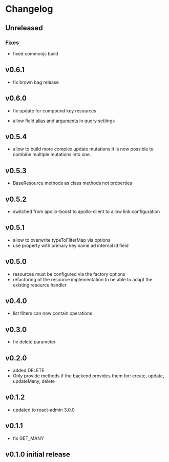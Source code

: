 # Changelog

## Unreleased

### Fixes

- fixed commonjs build

## v0.6.1

- fix brown bag release

## v0.6.0

- fix update for compound key resources

- allow field [alias](https://graphql.org/learn/queries/#aliases) and [arguments](https://graphql.org/learn/queries/#arguments)
  in query settings

## v0.5.4

- allow to build more complex update mutations
  It is now possible to combine multiple mutations into one.

## v0.5.3

- BaseResource methods as class methods not properties

## v0.5.2

- switched from apollo-boost to apollo-client to allow link configuration

## v0.5.1

- allow to overwrite typeToFilterMap via options
- use property with primary key name ad internal id field

## v0.5.0

- resources must be configured via the factory options
- refactoring of the resource implementation to be able to adapt the existing
  resource handler

## v0.4.0

- list filters can now contain operations

## v0.3.0

- fix delete parameter

## v0.2.0

- added DELETE
- Only provide methods if the backend provides them for:
  create, update, updateMany, delete

## v0.1.2

- updated to react-admin 3.0.0

## v0.1.1

- fix GET_MANY

## v0.1.0 initial release
